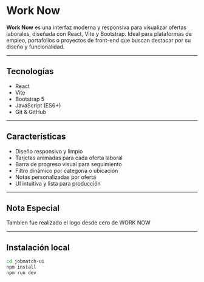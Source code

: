 # Work Now

**Work Now** es una interfaz moderna y responsiva para visualizar ofertas laborales, diseñada con React, Vite y Bootstrap. Ideal para plataformas de empleo, portafolios o proyectos de front-end que buscan destacar por su diseño y funcionalidad.

---

##  Tecnologías

-  React
-  Vite
-  Bootstrap 5
-  JavaScript (ES6+)
-  Git & GitHub

---

##  Características

- Diseño responsivo y limpio
- Tarjetas animadas para cada oferta laboral
- Barra de progreso visual para seguimiento
- Filtro dinámico por categoría o ubicación
- Notas personalizadas por oferta
- UI intuitiva y lista para producción

---

## Nota Especial ##

Tambien fue realizado el logo desde cero de WORK NOW

---

## Instalación local

```bash
cd jobmatch-ui
npm install
npm run dev
